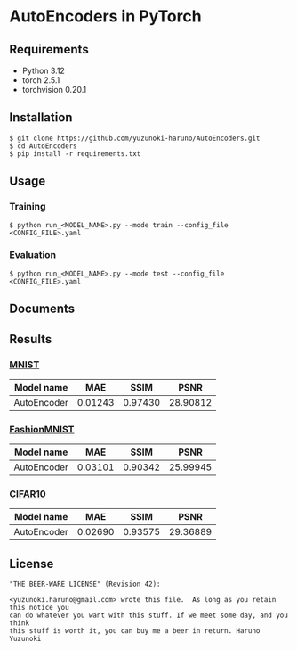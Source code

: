 # AutoEncoders in PyTorch

## Requirements

- Python 3.12
- torch 2.5.1
- torchvision 0.20.1

## Installation

```
$ git clone https://github.com/yuzunoki-haruno/AutoEncoders.git
$ cd AutoEncoders
$ pip install -r requirements.txt
```

## Usage

### Training

```
$ python run_<MODEL_NAME>.py --mode train --config_file <CONFIG_FILE>.yaml
```

### Evaluation

```
$ python run_<MODEL_NAME>.py --mode test --config_file <CONFIG_FILE>.yaml
```

## Documents

## Results

### [MNIST](https://docs.pytorch.org/vision/stable/generated/torchvision.datasets.FashionMNIST.html)

| Model name         | MAE     | SSIM    | PSNR     |
| ------------------ |-------- | ------- | -------- |
|  AutoEncoder       | 0.01243 | 0.97430 | 28.90812 |

### [FashionMNIST](https://docs.pytorch.org/vision/stable/generated/torchvision.datasets.FashionMNIST.html)

| Model name         | MAE     | SSIM    | PSNR     |
| ------------------ |-------- | ------- | -------- |
|  AutoEncoder       | 0.03101 | 0.90342 | 25.99945 |

### [CIFAR10](https://docs.pytorch.org/vision/main/generated/torchvision.datasets.CIFAR10.html)

| Model name         | MAE     | SSIM    | PSNR     |
| ------------------ |-------- | ------- | -------- |
|  AutoEncoder       | 0.02690 | 0.93575 | 29.36889 |

## License

```
"THE BEER-WARE LICENSE" (Revision 42):

<yuzunoki.haruno@gmail.com> wrote this file.  As long as you retain this notice you
can do whatever you want with this stuff. If we meet some day, and you think
this stuff is worth it, you can buy me a beer in return. Haruno Yuzunoki
```
